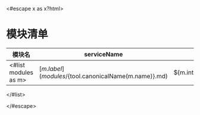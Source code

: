 <#escape x as x?html> 
# 模块清单

| 模块名 | serviceName | packageName | description |
| ------ |------------ | -------- | ---- |
<#list modules as m>| [${m.label}](modules/${tool.canonicalName(m.name)}.md) | ${m.interfaceClass.simpleName} | ${m.interfaceClass.package.name} | ${tool.tableSafe(m.description)} |
</#list>
 
</#escape>